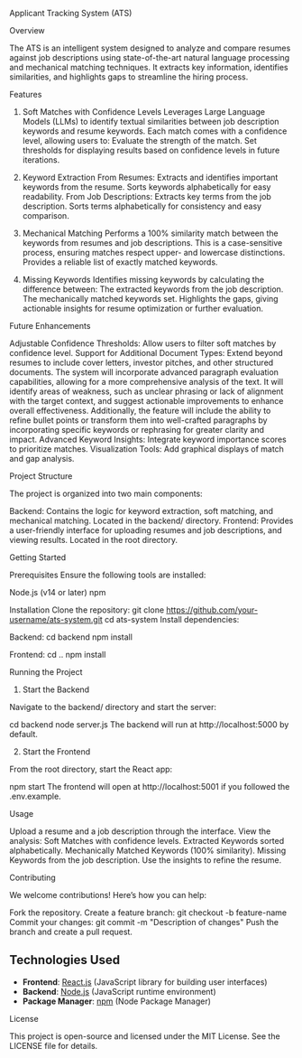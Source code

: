 Applicant Tracking System (ATS)

Overview

The ATS is an intelligent system designed to analyze and compare resumes against job descriptions using state-of-the-art natural language processing and mechanical matching techniques. It extracts key information, identifies similarities, and highlights gaps to streamline the hiring process.

Features

1. Soft Matches with Confidence Levels
Leverages Large Language Models (LLMs) to identify textual similarities between job description keywords and resume keywords.
Each match comes with a confidence level, allowing users to:
Evaluate the strength of the match.
Set thresholds for displaying results based on confidence levels in future iterations.

2. Keyword Extraction
From Resumes:
Extracts and identifies important keywords from the resume.
Sorts keywords alphabetically for easy readability.
From Job Descriptions:
Extracts key terms from the job description.
Sorts terms alphabetically for consistency and easy comparison.

3. Mechanical Matching
Performs a 100% similarity match between the keywords from resumes and job descriptions.
This is a case-sensitive process, ensuring matches respect upper- and lowercase distinctions.
Provides a reliable list of exactly matched keywords.

4. Missing Keywords
Identifies missing keywords by calculating the difference between:
The extracted keywords from the job description.
The mechanically matched keywords set.
Highlights the gaps, giving actionable insights for resume optimization or further evaluation.

Future Enhancements

Adjustable Confidence Thresholds: Allow users to filter soft matches by confidence level.
Support for Additional Document Types: Extend beyond resumes to include cover letters, investor pitches, and other structured documents.
The system will incorporate advanced paragraph evaluation capabilities, allowing for a more comprehensive analysis of the text. It will identify areas of weakness, such as unclear phrasing or lack of alignment with the target context, and suggest actionable improvements to enhance overall effectiveness. Additionally, the feature will include the ability to refine bullet points or transform them into well-crafted paragraphs by incorporating specific keywords or rephrasing for greater clarity and impact. 
Advanced Keyword Insights: Integrate keyword importance scores to prioritize matches.
Visualization Tools: Add graphical displays of match and gap analysis.

Project Structure

The project is organized into two main components:

Backend: Contains the logic for keyword extraction, soft matching, and mechanical matching. Located in the backend/ directory.
Frontend: Provides a user-friendly interface for uploading resumes and job descriptions, and viewing results. Located in the root directory.

Getting Started

Prerequisites
Ensure the following tools are installed:

Node.js (v14 or later)
npm

Installation
Clone the repository:
   git clone https://github.com/your-username/ats-system.git
   cd ats-system
Install dependencies:

Backend:
   cd backend
   npm install

Frontend:
   cd ..
   npm install

Running the Project
1. Start the Backend

Navigate to the backend/ directory and start the server:

cd backend
node server.js
The backend will run at http://localhost:5000 by default.

2. Start the Frontend

From the root directory, start the React app:

npm start
The frontend will open at http://localhost:5001 if you followed the .env.example.

Usage

Upload a resume and a job description through the interface.
View the analysis:
Soft Matches with confidence levels.
Extracted Keywords sorted alphabetically.
Mechanically Matched Keywords (100% similarity).
Missing Keywords from the job description.
Use the insights to refine the resume.

Contributing

We welcome contributions! Here’s how you can help:

Fork the repository.
Create a feature branch:
   git checkout -b feature-name
Commit your changes:
   git commit -m "Description of changes"
Push the branch and create a pull request.

## Technologies Used

- **Frontend**: [React.js](https://reactjs.org/) (JavaScript library for building user interfaces)
- **Backend**: [Node.js](https://nodejs.org/) (JavaScript runtime environment)
- **Package Manager**: [npm](https://www.npmjs.com/) (Node Package Manager)



License

This project is open-source and licensed under the MIT License. See the LICENSE file for details.
